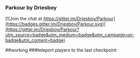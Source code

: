 ### Parkour by Driesboy

[![Join the chat at https://gitter.im/Driesboy/Parkour](https://badges.gitter.im/Driesboy/Parkour.svg)](https://gitter.im/Driesboy/Parkour?utm_source=badge&utm_medium=badge&utm_campaign=pr-badge&utm_content=badge)

##working
###teleport players to the last checkpoint
